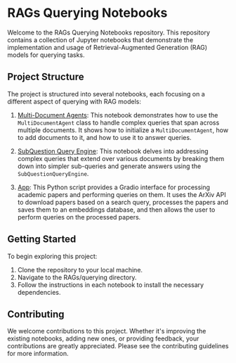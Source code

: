 # RAGs Querying Notebooks

Welcome to the RAGs Querying Notebooks repository. This repository contains a collection of Jupyter notebooks that demonstrate the implementation and usage of Retrieval-Augmented Generation (RAG) models for querying tasks.

## Project Structure

The project is structured into several notebooks, each focusing on a different aspect of querying with RAG models:

1. [Multi-Document Agents](Multi_Document_Agents.ipynb): This notebook demonstrates how to use the `MultiDocumentAgent` class to handle complex queries that span across multiple documents. It shows how to initialize a `MultiDocumentAgent`, how to add documents to it, and how to use it to answer queries.

2. [SubQuestion Query Engine](SubQuestion_Query_Engine.ipynb): This notebook delves into addressing complex queries that extend over various documents by breaking them down into simpler sub-queries and generate answers using the `SubQuestionQueryEngine`.

3. [App](app.py): This Python script provides a Gradio interface for processing academic papers and performing queries on them. It uses the ArXiv API to download papers based on a search query, processes the papers and saves them to an embeddings database, and then allows the user to perform queries on the processed papers.

## Getting Started

To begin exploring this project:

1. Clone the repository to your local machine.
2. Navigate to the RAGs/querying directory.
3. Follow the instructions in each notebook to install the necessary dependencies.

## Contributing

We welcome contributions to this project. Whether it's improving the existing notebooks, adding new ones, or providing feedback, your contributions are greatly appreciated. Please see the contributing guidelines for more information.